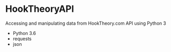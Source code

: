 # HookTheoryAPI
Accessing and manipulating data from HookTheory.com API using Python 3

- Python 3.6
- requests
- json
